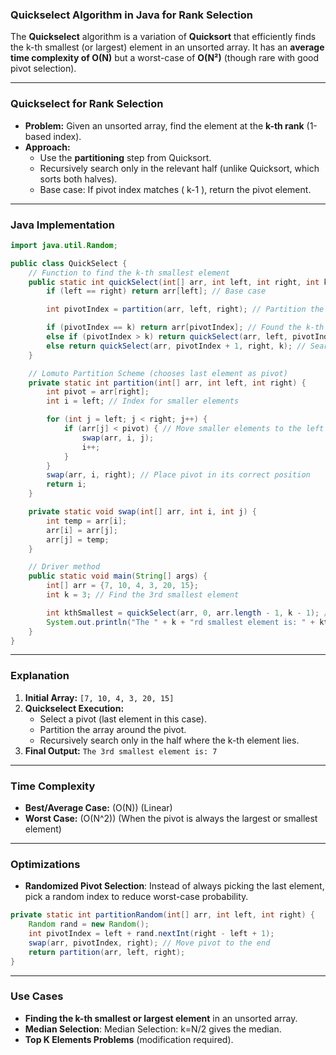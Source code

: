 ### **Quickselect Algorithm in Java for Rank Selection**
The **Quickselect** algorithm is a variation of **Quicksort** that efficiently finds the k-th smallest (or largest) element in an unsorted array. It has an **average time complexity of O(N)** but a worst-case of **O(N²)** (though rare with good pivot selection).

---

### **Quickselect for Rank Selection**
- **Problem:** Given an unsorted array, find the element at the **k-th rank** (1-based index).
- **Approach:** 
  - Use the **partitioning** step from Quicksort.
  - Recursively search only in the relevant half (unlike Quicksort, which sorts both halves).
  - Base case: If pivot index matches \( k-1 \), return the pivot element.

---

### **Java Implementation**
```java
import java.util.Random;

public class QuickSelect {
    // Function to find the k-th smallest element
    public static int quickSelect(int[] arr, int left, int right, int k) {
        if (left == right) return arr[left]; // Base case

        int pivotIndex = partition(arr, left, right); // Partition the array

        if (pivotIndex == k) return arr[pivotIndex]; // Found the k-th smallest element
        else if (pivotIndex > k) return quickSelect(arr, left, pivotIndex - 1, k); // Search left
        else return quickSelect(arr, pivotIndex + 1, right, k); // Search right
    }

    // Lomuto Partition Scheme (chooses last element as pivot)
    private static int partition(int[] arr, int left, int right) {
        int pivot = arr[right]; 
        int i = left; // Index for smaller elements

        for (int j = left; j < right; j++) {
            if (arr[j] < pivot) { // Move smaller elements to the left
                swap(arr, i, j);
                i++;
            }
        }
        swap(arr, i, right); // Place pivot in its correct position
        return i;
    }

    private static void swap(int[] arr, int i, int j) {
        int temp = arr[i];
        arr[i] = arr[j];
        arr[j] = temp;
    }

    // Driver method
    public static void main(String[] args) {
        int[] arr = {7, 10, 4, 3, 20, 15};
        int k = 3; // Find the 3rd smallest element

        int kthSmallest = quickSelect(arr, 0, arr.length - 1, k - 1); // k-1 for 0-based index
        System.out.println("The " + k + "rd smallest element is: " + kthSmallest);
    }
}
```

---

### **Explanation**
1. **Initial Array:** `[7, 10, 4, 3, 20, 15]`
2. **Quickselect Execution:**
   - Select a pivot (last element in this case).
   - Partition the array around the pivot.
   - Recursively search only in the half where the k-th element lies.
3. **Final Output:** `The 3rd smallest element is: 7`

---

### **Time Complexity**
- **Best/Average Case:** \(O(N)\) (Linear)
- **Worst Case:** \(O(N^2)\) (When the pivot is always the largest or smallest element)

---

### **Optimizations**
- **Randomized Pivot Selection**: Instead of always picking the last element, pick a random index to reduce worst-case probability.
```java
private static int partitionRandom(int[] arr, int left, int right) {
    Random rand = new Random();
    int pivotIndex = left + rand.nextInt(right - left + 1);
    swap(arr, pivotIndex, right); // Move pivot to the end
    return partition(arr, left, right);
}
```

---

### **Use Cases**
- **Finding the k-th smallest or largest element** in an unsorted array.
- **Median Selection**: Median Selection: k=N/2​ gives the median.
- **Top K Elements Problems** (modification required).
